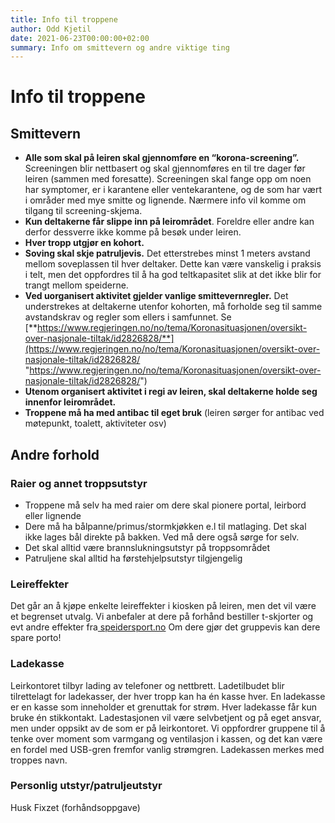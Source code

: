 ```yaml
---
title: Info til troppene
author: Odd Kjetil
date: 2021-06-23T00:00:00+02:00
summary: Info om smittevern og andre viktige ting
---
```

# Info til troppene

## Smittevern

* **Alle som skal på leiren skal gjennomføre en “korona-screening”.** Screeningen blir nettbasert og skal gjennomføres en til tre dager før leiren (sammen med foresatte). Screeningen skal fange opp om noen har symptomer, er i karantene eller ventekarantene, og de som har vært i områder med mye smitte og lignende. Nærmere info vil komme om tilgang til screening-skjema.
* **Kun deltakerne får slippe inn på leirområdet**. Foreldre eller andre kan derfor dessverre ikke komme på besøk under leiren.
* **Hver tropp utgjør en kohort.**
* **Soving skal skje patruljevis.** Det etterstrebes minst 1 meters avstand mellom soveplassen til hver deltaker. Dette kan være vanskelig i praksis i telt, men det oppfordres til å ha god teltkapasitet slik at det ikke blir for trangt mellom speiderne.
* **Ved uorganisert aktivitet gjelder vanlige smittevernregler.** Det understrekes at deltakerne utenfor kohorten, må forholde seg til samme avstandskrav og regler som ellers i samfunnet. Se [**https://www.regjeringen.no/no/tema/Koronasituasjonen/oversikt-over-nasjonale-tiltak/id2826828/**](https://www.regjeringen.no/no/tema/Koronasituasjonen/oversikt-over-nasjonale-tiltak/id2826828/ "https://www.regjeringen.no/no/tema/Koronasituasjonen/oversikt-over-nasjonale-tiltak/id2826828/")
* **Utenom organisert aktivitet i regi av leiren, skal deltakerne holde seg innenfor leirområdet.**
* **Troppene må ha med antibac til eget bruk** (leiren sørger for antibac ved møtepunkt, toalett, aktiviteter osv)

## Andre forhold

### Raier og annet troppsutstyr

* Troppene må selv ha med raier om dere skal pionere portal, leirbord eller lignende
* Dere må ha bålpanne/primus/stormkjøkken e.l til matlaging. Det skal ikke lages bål direkte på bakken. Ved må dere også sørge for selv.
* Det skal alltid være brannslukningsutstyr på troppsområdet
* Patruljene skal alltid ha førstehjelpsutstyr tilgjengelig

### Leireffekter

Det går an å kjøpe enkelte leireffekter i kiosken på leiren, men det vil være et begrenset utvalg. Vi anbefaler at dere på forhånd bestiller t-skjorter og evt andre effekter fra[ speidersport.no](http://speidersport.no/) Om dere gjør det gruppevis kan dere spare porto!

### Ladekasse 

Leirkontoret tilbyr lading av telefoner og nettbrett. Ladetilbudet blir tilrettelagt for ladekasser, der hver tropp kan ha én kasse hver. En ladekasse er en kasse som inneholder et grenuttak for strøm. Hver ladekasse får kun bruke én stikkontakt. Ladestasjonen vil være selvbetjent og på eget ansvar, men under oppsikt av de som er på leirkontoret. Vi oppfordrer gruppene til å tenke over moment som varmgang og ventilasjon i kassen, og det kan være en fordel med USB-gren fremfor vanlig strømgren. Ladekassen merkes med troppes navn.

### Personlig utstyr/patruljeutstyr

Husk Fixzet (forhåndsoppgave)